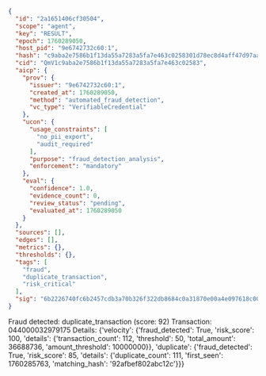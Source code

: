 ```json
{
  "id": "2a1651406cf30504",
  "scope": "agent",
  "key": "RESULT",
  "epoch": 1760289050,
  "host_pid": "9e6742732c60:1",
  "hash": "c9aba2e7586b1f13da55a7283a5fa7e463c0258301d78ec8d4aff47d97aad4d7",
  "cid": "QmV1c9aba2e7586b1f13da55a7283a5fa7e463c02583",
  "aicp": {
    "prov": {
      "issuer": "9e6742732c60:1",
      "created_at": 1760289050,
      "method": "automated_fraud_detection",
      "vc_type": "VerifiableCredential"
    },
    "ucon": {
      "usage_constraints": [
        "no_pii_export",
        "audit_required"
      ],
      "purpose": "fraud_detection_analysis",
      "enforcement": "mandatory"
    },
    "eval": {
      "confidence": 1.0,
      "evidence_count": 0,
      "review_status": "pending",
      "evaluated_at": 1760289050
    }
  },
  "sources": [],
  "edges": [],
  "metrics": {},
  "thresholds": {},
  "tags": [
    "fraud",
    "duplicate_transaction",
    "risk_critical"
  ],
  "sig": "6b2226740fc6b2457cdb3a70b326f322db8684c0a31870e00a4e097618c00cbe"
}
```

Fraud detected: duplicate_transaction (score: 92)
Transaction: 044000032979175
Details: {'velocity': {'fraud_detected': True, 'risk_score': 100, 'details': {'transaction_count': 112, 'threshold': 50, 'total_amount': 36688736, 'amount_threshold': 10000000}}, 'duplicate': {'fraud_detected': True, 'risk_score': 85, 'details': {'duplicate_count': 111, 'first_seen': 1760285763, 'matching_hash': '92afbef802abc12c'}}}